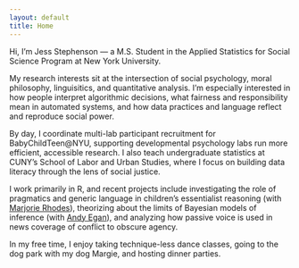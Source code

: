 ```yaml
---
layout: default
title: Home
---
```


Hi, I’m Jess Stephenson — a M.S. Student in the Applied Statistics for Social Science Program at New York University. 

My research interests sit at the intersection of social psychology, moral philosophy, linguisitics, and quantitative analysis. I’m especially interested in how people interpret algorithmic decisions, what fairness and responsibility mean in automated systems, and how data practices and language reflect and reproduce social power.

By day, I coordinate multi-lab participant recruitment for BabyChildTeen@NYU, supporting developmental psychology labs run more efficient, accessible research. I also teach undergraduate statistics at CUNY’s School of Labor and Urban Studies, where I focus on building data literacy through the lens of social justice.

I work primarily in R, and recent projects include investigating the role of pragmatics and generic language in children’s essentialist reasoning (with [Marjorie Rhodes](https://kidconcepts.org/about)), theorizing about the limits of Bayesian models of inference (with [Andy Egan](https://www.andyegan.net)), and analyzing how passive voice is used in news coverage of conflict to obscure agency.

In my free time, I enjoy taking technique-less dance classes, going to the dog park with my dog Margie, and hosting dinner parties.
